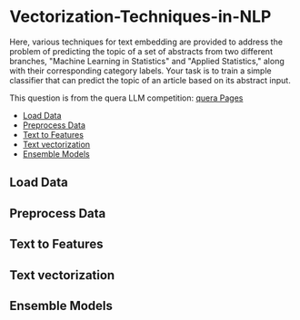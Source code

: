 # Vectorization-Techniques-in-NLP
Here, various techniques for text embedding are provided to address the problem of predicting the topic of a set of abstracts from two different branches, "Machine Learning in Statistics" and "Applied Statistics," along with their corresponding category labels. Your task is to train a simple classifier that can predict the topic of an article based on its abstract input.

This question is from the quera LLM competition: [quera Pages](https://quera.org/problemset/220643)

- [Load Data](#load-data)
- [Preprocess Data](#preprocess-data)
- [Text to Features](#Text-to-Features)
- [Text vectorization](#text-vectorization)
- [Ensemble Models](#Ensemble-Models)

## Load Data

## Preprocess Data

## Text to Features

## Text vectorization

## Ensemble Models
